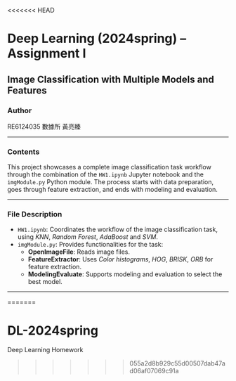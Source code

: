 <<<<<<< HEAD
# Deep Learning (2024spring) – Assignment I
## Image Classification with Multiple Models and Features

### Author
RE6124035 數據所 黃亮臻

--- 
### Contents 
This project showcases a complete image classification task workflow through the combination of the `HW1.ipynb` Jupyter notebook and the `imgModule.py` Python module. The process starts with data preparation, goes through feature extraction, and ends with modeling and evaluation.

---

### File Description
- `HW1.ipynb`: Coordinates the workflow of the image classification task, using *KNN*, *Random Forest*, *AdaBoost* and *SVM*.
- `imgModule.py`: Provides functionalities for the task:
    - **OpenImageFile**: Reads image files.
    - **FeatureExtractor**: Uses *Color histograms*, *HOG*, *BRISK*, *ORB* for feature extraction.
    - **ModelingEvaluate**: Supports modeling and evaluation to select the best model.

---

=======
# DL-2024spring
Deep Learning Homework
>>>>>>> 055a2d8b929c55d00507dab47ad06af07069c91a

